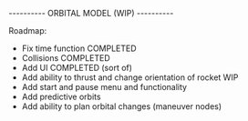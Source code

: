 ---------- ORBITAL MODEL (WIP) ----------

Roadmap:
- Fix time function      COMPLETED
- Collisions             COMPLETED
- Add UI                 COMPLETED (sort of)
- Add ability to thrust and change orientation of rocket      WIP
- Add start and pause menu and functionality
- Add predictive orbits
- Add ability to plan orbital changes (maneuver nodes)
